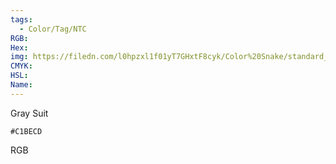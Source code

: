 ```yaml
---
tags:
  - Color/Tag/NTC
RGB:
Hex:
img: https://filedn.com/l0hpzxl1f01yT7GHxtF8cyk/Color%20Snake/standard_csv_to_svg/C1BECD.svg
CMYK:
HSL:
Name:
---
```

Gray Suit
```palette
#C1BECD
```
RGB
